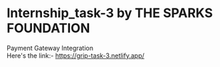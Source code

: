 # Internship_task-3 by THE SPARKS FOUNDATION
Payment Gateway Integration<br>
Here's the link:- https://grip-task-3.netlify.app/
